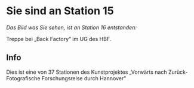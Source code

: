 # Sie sind an Station 15

*Das Bild was Sie sehen, ist an Station 16 entstanden:*

Treppe bei „Back Factory“ im UG des HBF.

## Info

Dies ist eine von 37 Stationen des Kunstprojektes „Vorwärts nach Zurück- Fotografische Forschungsreise durch Hannover"
